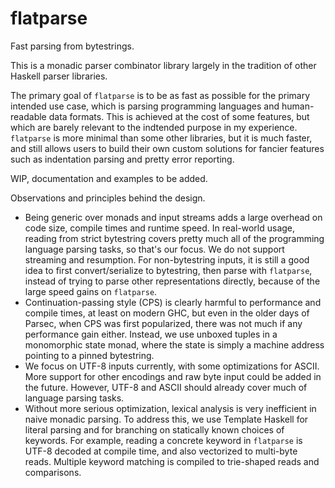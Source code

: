 # flatparse
Fast parsing from bytestrings.

This is a monadic parser combinator library largely in the tradition of other Haskell parser libraries.

The primary goal of `flatparse` is to be as fast as possible for the primary intended use case, which is parsing programming languages and human-readable data formats. This is achieved at the cost of some features, but which are barely relevant to the indtended purpose in my experience. `flatparse` is more minimal
than some other libraries, but it is much faster, and still allows users to build their own custom solutions for fancier features such as indentation parsing
and pretty error reporting. 

WIP, documentation and examples to be added.

Observations and principles behind the design.

- Being generic over monads and input streams adds a large overhead on code size, compile times and runtime speed. In real-world usage, reading from strict bytestring covers pretty much all of the programming language parsing tasks, so that's our focus. We do not support streaming and resumption. For non-bytestring inputs, it is still a good idea to first convert/serialize to bytestring, then parse with `flatparse`, instead of trying to parse other representations directly, because of the large speed gains on `flatparse`.
- Continuation-passing style (CPS) is clearly harmful to performance and compile times, at least on modern GHC, but even in the older days of Parsec, when CPS was
first popularized, there was not much if any performance gain either. Instead, we use unboxed tuples in a monomorphic state monad, where the state is simply a machine address pointing to a pinned bytestring. 
- We focus on UTF-8 inputs currently, with some optimizations for ASCII. More support for other encodings and raw byte input could be added in the future. However, UTF-8 and ASCII should already cover much of language parsing tasks.
- Without more serious optimization, lexical analysis is very inefficient in naive monadic parsing. To address this, we use Template Haskell for literal parsing and for branching on statically known choices of keywords. For example, reading a concrete keyword in `flatparse` is UTF-8 decoded at compile time, and also vectorized to multi-byte reads. Multiple keyword matching is compiled to trie-shaped reads and comparisons.

